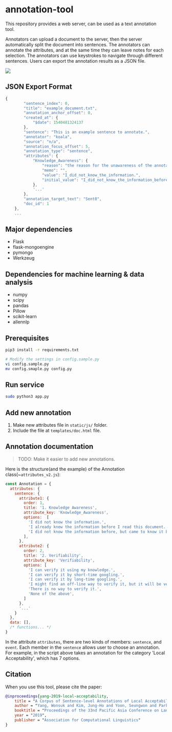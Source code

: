 # annotation-tool

This repository provides a web server, can be used as a text annotation tool.

Annotators can upload a document to the server, then the server automatically split the document into sentences. The annotators can annotate the attributes, and at the same time they can leave notes for each selection. The annotators can use keystrokes to navigate through different sentences. Users can export the annotation results as a JSON file.

<img src="https://github.com/nlpcl-lab/annotation-tool/blob/master/static/img/screenshot.png">


## JSON Export Format

```javascript
{
        "sentence_index": 0, 
        "title": "example_document.txt", 
        "annotation_anchor_offset": 0, 
        "created_at": {
            "$date": 1540481324137
        }, 
        "sentence": "This is an example sentence to annotate.", 
        "annotator": "koala", 
        "source": "n/a", 
        "annotation_focus_offset": 5, 
        "annotation_type": "sentence", 
        "attributes": {
            "Knowledge_Awareness": {
                "reason": "the reason for the unawareness of the annotator can be written here.", 
                "memo": "", 
                "value": "I_did_not_know_the_information.", 
                "initial_value": "I_did_not_know_the_information_before,_but_came_to_know_it_by_reading_the_previous_sentences."
            }, 
            '...'
        }, 
        "annotation_target_text": "Sent0", 
        "doc_id": 1
    },
    ...
```

## Major dependencies

- Flask
- flask-mongoengine
- pymongo
- Werkzeug

## Dependencies for machine learning & data analysis

- numpy
- scipy
- pandas
- Pillow
- scikit-learn
- allennlp

## Prerequisites

```bash
pip3 install -r requirements.txt

# Modify the settings in config.sample.py
vi config.sample.py
mv config.smaple.py config.py
```

## Run service

```bash
sudo python3 app.py
```

## Add new annotation

1. Make new attributes file in `static/js/` folder.
2. Include the file at `templates/doc.html` file.

## Annotation documentation

> TODO: Make it easier to add new annotations.

Here is the structure(and the example) of the Annotation class(~`attributes_v2.js`):

```javascript
const Annotation = {
  attributes: {
    sentence: {
      attribute1: {
        order: 1,
        title: '1. Knowledge Awareness',
        attribute_key: 'Knowledge_Awareness',
        options:  [
          'I did not know the information.',
          'I already knew the information before I read this document.',
          'I did not know the information before, but came to know it by reading the previous sentences.',
        ],
      },
      attribute2: {
        order: 2,
        title: '2. Verifiability',
        attribute_key: 'Verifiability',
        options: [
          'I can verify it using my knowledge.',
          'I can verify it by short-time googling.',
          'I can verify it by long-time googling.',
          'I might find an off-line way to verify it, but it will be very hard.',
          'There is no way to verify it.',
          'None of the above',
        ]
      },
      '...'
    }
  },
  data: [],
  /* functions... */
}
```

In the attribute `attributes`, there are two kinds of members: `sentence`, and `event`.
Each member in the `sentence` allows user to choose an annotation. For example, in the script above takes an annotation for the category 'Local Acceptability', which has 7 options.

## Citation
When you use this tool, please cite the paper:

```bibtex
@inproceedings{yang-2019-local-acceptability,
    title = "A Corpus of Sentence-level Annotations of Local Acceptability with Reasons",
    author = "Yang, Wonsuk and Kim, Jung-Ho and Yoon, Seungwon and Park, Chaehun Park, Jong C.",
    booktitle = "Proceedings of the 33nd Pacific Asia Conference on Language, Information and Computation",
    year = "2019",
    publisher = "Association for Computational Linguistics"
}
```
